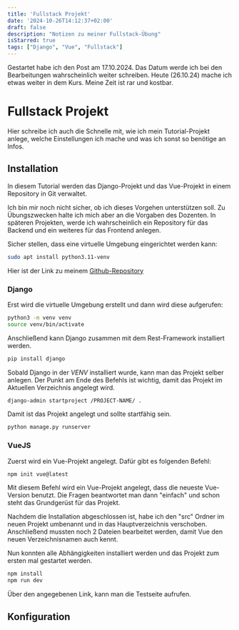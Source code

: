 ```yaml
---
title: 'Fullstack Projekt'
date: '2024-10-26T14:12:37+02:00'
draft: false
description: "Notizen zu meiner Fullstack-Übung"
isStarred: true
tags: ["Django", "Vue", "Fullstack"]
---
```

Gestartet habe ich den Post am 17.10.2024. Das Datum werde ich bei den Bearbeitungen wahrscheinlich weiter schreiben.
Heute (26.10.24) mache ich etwas weiter in dem Kurs. Meine Zeit ist rar und kostbar.


# Fullstack Projekt

Hier schreibe ich auch die Schnelle mit, wie ich mein Tutorial-Projekt anlege, welche Einstellungen ich mache und was ich sonst so benötige an Infos.

## Installation

In diesem Tutorial werden das Django-Projekt und das Vue-Projekt in einem Repository in Git verwaltet.

Ich bin mir noch nicht sicher, ob ich dieses Vorgehen unterstützen soll.
Zu Übungszwecken halte ich mich aber an die Vorgaben des Dozenten. In späteren Projekten, werde ich wahrscheinlich ein Repository für das Backend und ein weiteres für das Frontend anlegen.

Sicher stellen, dass eine virtuelle Umgebung eingerichtet werden kann:

```bash
sudo apt install python3.11-venv
```
Hier ist der Link zu meinem [Github-Repository](https://github.com/KayBeckmann/django-vue3)

### Django

Erst wird die virtuelle Umgebung erstellt und dann wird diese aufgerufen:

````bash
python3 -m venv venv
source venv/bin/activate
````

Anschließend kann Django zusammen mit dem Rest-Framework installiert werden.

````bash
pip install django
````

Sobald Django in der *VENV* installiert wurde, kann man das Projekt selber anlegen.
Der Punkt am Ende des Befehls ist wichtig, damit das Projekt im Aktuellen Verzeichnis angelegt wird.

````bash
django-admin startproject /PROJECT-NAME/ .
````

Damit ist das Projekt angelegt und sollte startfähig sein.

````bash
python manage.py runserver
````

### VueJS
Zuerst wird ein Vue-Projekt angelegt. Dafür gibt es folgenden Befehl:

```bash
npm init vue@latest
```

Mit diesem Befehl wird ein Vue-Projekt angelegt, dass die neueste Vue-Version benutzt.
Die Fragen beantwortet man dann "einfach" und schon steht das Grundgerüst für das Projekt.

Nachdem die Installation abgeschlossen ist, habe ich den "src" Ordner im neuen Projekt umbenannt und in das Hauptverzeichnis verschoben.
Anschließend mussten noch 2 Dateien bearbeitet werden, damit Vue den neuen Verzeichnisnamen auch kennt.

Nun konnten alle Abhängigkeiten installiert werden und das Projekt zum ersten mal gestartet werden.

```bash
npm install
npm run dev
```

Über den angegebenen Link, kann man die Testseite aufrufen.

## Konfiguration

